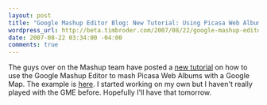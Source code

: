 ```yaml
--- 
layout: post
title: "Google Mashup Editor Blog: New Tutorial: Using Picasa Web Album Feeds in GME"
wordpress_url: http://beta.timbroder.com/2007/08/22/google-mashup-editor-blog-new-tutorial-using-picasa-web-album-feeds-in-gme/
date: 2007-08-22 03:34:00 -04:00
comments: true
---
```

The guys over on the Mashup team have posted a <a href="http://code.google.com/support/bin/answer.py?answer=74728&topic=12044">new tutorial</a> on how to use the Google Mashup Editor to mash Picasa Web Albums with a Google Map.  The example is <a href="http://levsplaces.googlemashups.com/">here</a>.  I started working on my own but I haven't really played with the GME before.  Hopefully I'll have that tomorrow.
